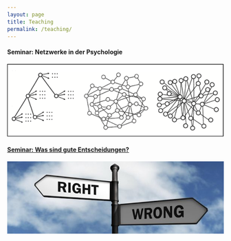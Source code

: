 ```yaml
---
layout: page
title: Teaching
permalink: /teaching/
---
```


#### Seminar: Netzwerke in der Psychologie
<a href="{{ site.baseurl }}/_Networks/" >
<img src="/images/Networks2.png" alt="Bild"/>

#### Seminar: Was sind gute Entscheidungen?
<a href="{{ site.baseurl }}/_Goodchoices/" >
<img src="/images/Goodchoices.png" alt="Bild"/>

